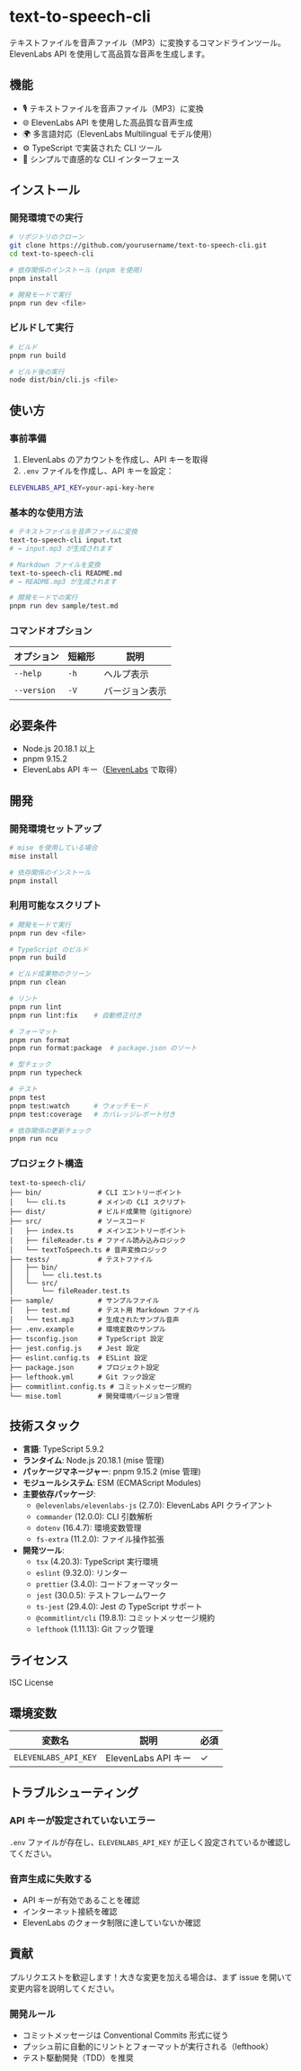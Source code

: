 # text-to-speech-cli

テキストファイルを音声ファイル（MP3）に変換するコマンドラインツール。ElevenLabs API を使用して高品質な音声を生成します。

## 機能

- 🎙️ テキストファイルを音声ファイル（MP3）に変換
- 🌐 ElevenLabs API を使用した高品質な音声生成
- 🌍 多言語対応（ElevenLabs Multilingual モデル使用）
- ⚙️ TypeScript で実装された CLI ツール
- 🎯 シンプルで直感的な CLI インターフェース

## インストール

### 開発環境での実行

```bash
# リポジトリのクローン
git clone https://github.com/yourusername/text-to-speech-cli.git
cd text-to-speech-cli

# 依存関係のインストール (pnpm を使用)
pnpm install

# 開発モードで実行
pnpm run dev <file>
```

### ビルドして実行

```bash
# ビルド
pnpm run build

# ビルド後の実行
node dist/bin/cli.js <file>
```

## 使い方

### 事前準備

1. ElevenLabs のアカウントを作成し、API キーを取得
2. `.env` ファイルを作成し、API キーを設定：

```bash
ELEVENLABS_API_KEY=your-api-key-here
```

### 基本的な使用方法

```bash
# テキストファイルを音声ファイルに変換
text-to-speech-cli input.txt
# → input.mp3 が生成されます

# Markdown ファイルを変換
text-to-speech-cli README.md
# → README.mp3 が生成されます

# 開発モードでの実行
pnpm run dev sample/test.md
```

### コマンドオプション

| オプション  | 短縮形 | 説明           |
| ----------- | ------ | -------------- |
| `--help`    | `-h`   | ヘルプ表示     |
| `--version` | `-V`   | バージョン表示 |

## 必要条件

- Node.js 20.18.1 以上
- pnpm 9.15.2
- ElevenLabs API キー（[ElevenLabs](https://elevenlabs.io/) で取得）

## 開発

### 開発環境セットアップ

```bash
# mise を使用している場合
mise install

# 依存関係のインストール
pnpm install
```

### 利用可能なスクリプト

```bash
# 開発モードで実行
pnpm run dev <file>

# TypeScript のビルド
pnpm run build

# ビルド成果物のクリーン
pnpm run clean

# リント
pnpm run lint
pnpm run lint:fix    # 自動修正付き

# フォーマット
pnpm run format
pnpm run format:package  # package.json のソート

# 型チェック
pnpm run typecheck

# テスト
pnpm test
pnpm test:watch      # ウォッチモード
pnpm test:coverage   # カバレッジレポート付き

# 依存関係の更新チェック
pnpm run ncu
```

### プロジェクト構造

```
text-to-speech-cli/
├── bin/              # CLI エントリーポイント
│   └── cli.ts        # メインの CLI スクリプト
├── dist/             # ビルド成果物（gitignore）
├── src/              # ソースコード
│   ├── index.ts      # メインエントリーポイント
│   ├── fileReader.ts # ファイル読み込みロジック
│   └── textToSpeech.ts # 音声変換ロジック
├── tests/            # テストファイル
│   ├── bin/
│   │   └── cli.test.ts
│   └── src/
│       └── fileReader.test.ts
├── sample/           # サンプルファイル
│   ├── test.md       # テスト用 Markdown ファイル
│   └── test.mp3      # 生成されたサンプル音声
├── .env.example      # 環境変数のサンプル
├── tsconfig.json     # TypeScript 設定
├── jest.config.js    # Jest 設定
├── eslint.config.ts  # ESLint 設定
├── package.json      # プロジェクト設定
├── lefthook.yml      # Git フック設定
├── commitlint.config.ts # コミットメッセージ規約
└── mise.toml         # 開発環境バージョン管理
```

## 技術スタック

- **言語**: TypeScript 5.9.2
- **ランタイム**: Node.js 20.18.1 (mise 管理)
- **パッケージマネージャー**: pnpm 9.15.2 (mise 管理)
- **モジュールシステム**: ESM (ECMAScript Modules)
- **主要依存パッケージ**:
  - `@elevenlabs/elevenlabs-js` (2.7.0): ElevenLabs API クライアント
  - `commander` (12.0.0): CLI 引数解析
  - `dotenv` (16.4.7): 環境変数管理
  - `fs-extra` (11.2.0): ファイル操作拡張
- **開発ツール**:
  - `tsx` (4.20.3): TypeScript 実行環境
  - `eslint` (9.32.0): リンター
  - `prettier` (3.4.0): コードフォーマッター
  - `jest` (30.0.5): テストフレームワーク
  - `ts-jest` (29.4.0): Jest の TypeScript サポート
  - `@commitlint/cli` (19.8.1): コミットメッセージ規約
  - `lefthook` (1.11.13): Git フック管理

## ライセンス

ISC License

## 環境変数

| 変数名 | 説明 | 必須 |
| ------ | ---- | ---- |
| `ELEVENLABS_API_KEY` | ElevenLabs API キー | ✓ |

## トラブルシューティング

### API キーが設定されていないエラー

`.env` ファイルが存在し、`ELEVENLABS_API_KEY` が正しく設定されているか確認してください。

### 音声生成に失敗する

- API キーが有効であることを確認
- インターネット接続を確認
- ElevenLabs のクォータ制限に達していないか確認

## 貢献

プルリクエストを歓迎します！大きな変更を加える場合は、まず issue を開いて変更内容を説明してください。

### 開発ルール

- コミットメッセージは Conventional Commits 形式に従う
- プッシュ前に自動的にリントとフォーマットが実行される（lefthook）
- テスト駆動開発（TDD）を推奨
